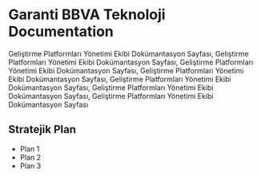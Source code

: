 # Garanti BBVA Teknoloji Documentation

Geliştirme Platformları Yönetimi Ekibi Dokümantasyon Sayfası, 
Geliştirme Platformları Yönetimi Ekibi Dokümantasyon Sayfası, 
Geliştirme Platformları Yönetimi Ekibi Dokümantasyon Sayfası, 
Geliştirme Platformları Yönetimi Ekibi Dokümantasyon Sayfası, 
Geliştirme Platformları Yönetimi Ekibi Dokümantasyon Sayfası, 
Geliştirme Platformları Yönetimi Ekibi Dokümantasyon Sayfası, 
Geliştirme Platformları Yönetimi Ekibi Dokümantasyon Sayfası

## Stratejik Plan

* Plan 1
* Plan 2
* Plan 3
